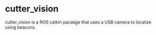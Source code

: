 cutter_vision
=============

cutter_vision is a ROS catkin pacakge that uses a USB camera to localize using beacons.
